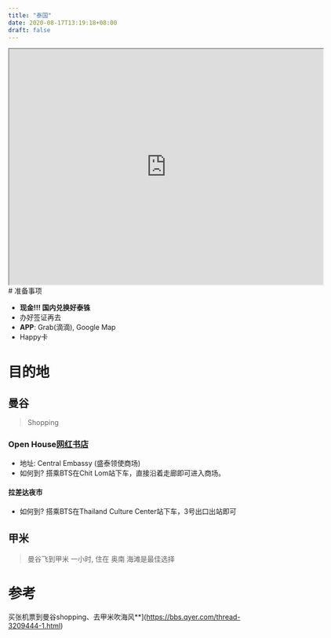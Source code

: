 ```yaml
---
title: "泰国"
date: 2020-08-17T13:19:18+08:00
draft: false
---
```




<iframe src="https://www.google.com/maps/d/embed?mid=11vUR36WgfH8XSQM_IQO1MxQFNNWUHsIr" width="640" height="480"></iframe>
# 准备事项

- **现金!!! 国内兑换好泰铢**
- 办好签证再去
- **APP**: Grab(滴滴), Google  Map
- Happy卡

# 目的地

## 曼谷

> Shopping

### Open House[网红书店](http://www.sohu.com/a/299807088_167948)

* 地址: Central Embassy (盛泰领使商场)
* 如何到? 搭乘BTS在Chit Lom站下车，直接沿着走廊即可进入商场。

#### 拉差达夜市

* 如何到? 搭乘BTS在Thailand Culture Center站下车，3号出口出站即可

#### 

## 甲米

> 曼谷飞到甲米 一小时, 住在 奥南 海滩是最佳选择







# 参考

买张机票到曼谷shopping、去甲米吹海风**](https://bbs.qyer.com/thread-3209444-1.html)
